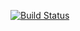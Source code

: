 [![Build Status](https://travis-ci.com/LabShare/data-structures.svg?branch=master)](https://travis-ci.com/LabShare/data-structures)
